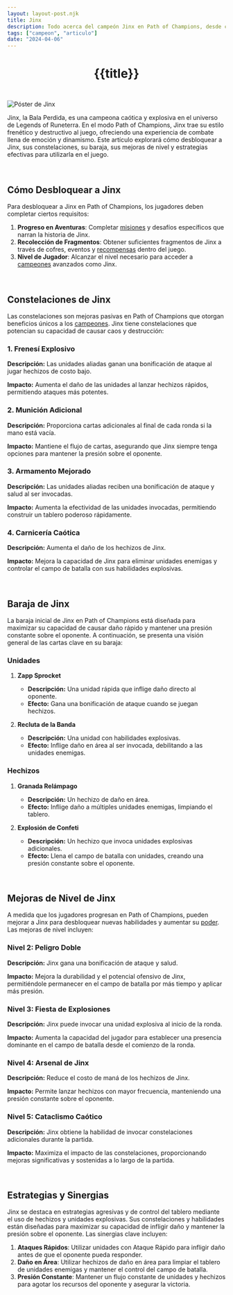 ```yaml
---
layout: layout-post.njk
title: Jinx
description: Todo acerca del campeón Jinx en Path of Champions, desde cómo desbloquearla hasta sus habilidades, baraja, y estrategias.
tags: ["campeon", "articulo"]
date: "2024-04-06"
---
```

# <p style="text-align: center;">**{{title}}**</p>

</br>
<div class="clearfix">
  <img src="/img/jinx-1.webp" class="col-md-6 float-md-end mb-3 ms-md-3" alt="Póster de Jinx">

Jinx, la Bala Perdida, es una campeona caótica y explosiva en el universo de Legends of Runeterra. En el modo Path of Champions, Jinx trae su estilo frenético y destructivo al juego, ofreciendo una experiencia de combate llena de emoción y dinamismo. Este artículo explorará cómo desbloquear a Jinx, sus constelaciones, su baraja, sus mejoras de nivel y estrategias efectivas para utilizarla en el juego.

<br>

## Cómo Desbloquear a Jinx

Para desbloquear a Jinx en Path of Champions, los jugadores deben completar ciertos requisitos:

1. **Progreso en Aventuras**: Completar <a href="/articulo-misiones">misiones</a> y desafíos específicos que narran la historia de Jinx.
2. **Recolección de Fragmentos**: Obtener suficientes fragmentos de Jinx a través de cofres, eventos y <a href="/articulo-recompensas">recompensas</a> dentro del juego.
3. **Nivel de Jugador**: Alcanzar el nivel necesario para acceder a <a href="/articulo-constelaciones-campeones">campeones</a> avanzados como Jinx.

<br>

## Constelaciones de Jinx

Las constelaciones son mejoras pasivas en Path of Champions que otorgan beneficios únicos a los <a href="/articulo-constelaciones-campeones">campeones</a>. Jinx tiene constelaciones que potencian su capacidad de causar caos y destrucción:

### 1. Frenesí Explosivo

**Descripción:** Las unidades aliadas ganan una bonificación de ataque al jugar hechizos de costo bajo.

**Impacto:** Aumenta el daño de las unidades al lanzar hechizos rápidos, permitiendo ataques más potentes.

### 2. Munición Adicional

**Descripción:** Proporciona cartas adicionales al final de cada ronda si la mano está vacía.

**Impacto:** Mantiene el flujo de cartas, asegurando que Jinx siempre tenga opciones para mantener la presión sobre el oponente.

### 3. Armamento Mejorado

**Descripción:** Las unidades aliadas reciben una bonificación de ataque y salud al ser invocadas.

**Impacto:** Aumenta la efectividad de las unidades invocadas, permitiendo construir un tablero poderoso rápidamente.

### 4. Carnicería Caótica

**Descripción:** Aumenta el daño de los hechizos de Jinx.

**Impacto:** Mejora la capacidad de Jinx para eliminar unidades enemigas y controlar el campo de batalla con sus habilidades explosivas.

<br>

## Baraja de Jinx

La baraja inicial de Jinx en Path of Champions está diseñada para maximizar su capacidad de causar daño rápido y mantener una presión constante sobre el oponente. A continuación, se presenta una visión general de las cartas clave en su baraja:

### Unidades

1. **Zapp Sprocket**
   - **Descripción:** Una unidad rápida que inflige daño directo al oponente.
   - **Efecto:** Gana una bonificación de ataque cuando se juegan hechizos.

2. **Recluta de la Banda**
   - **Descripción:** Una unidad con habilidades explosivas.
   - **Efecto:** Inflige daño en área al ser invocada, debilitando a las unidades enemigas.

### Hechizos

1. **Granada Relámpago**
   - **Descripción:** Un hechizo de daño en área.
   - **Efecto:** Inflige daño a múltiples unidades enemigas, limpiando el tablero.

2. **Explosión de Confeti**
   - **Descripción:** Un hechizo que invoca unidades explosivas adicionales.
   - **Efecto:** Llena el campo de batalla con unidades, creando una presión constante sobre el oponente.

<br>

## Mejoras de Nivel de Jinx

A medida que los jugadores progresan en Path of Champions, pueden mejorar a Jinx para desbloquear nuevas habilidades y aumentar su <a href="/articulo-poderes">poder</a>. Las mejoras de nivel incluyen:

### Nivel 2: Peligro Doble

**Descripción:** Jinx gana una bonificación de ataque y salud.

**Impacto:** Mejora la durabilidad y el potencial ofensivo de Jinx, permitiéndole permanecer en el campo de batalla por más tiempo y aplicar más presión.

### Nivel 3: Fiesta de Explosiones

**Descripción:** Jinx puede invocar una unidad explosiva al inicio de la ronda.

**Impacto:** Aumenta la capacidad del jugador para establecer una presencia dominante en el campo de batalla desde el comienzo de la ronda.

### Nivel 4: Arsenal de Jinx

**Descripción:** Reduce el costo de maná de los hechizos de Jinx.

**Impacto:** Permite lanzar hechizos con mayor frecuencia, manteniendo una presión constante sobre el oponente.

### Nivel 5: Cataclismo Caótico

**Descripción:** Jinx obtiene la habilidad de invocar constelaciones adicionales durante la partida.

**Impacto:** Maximiza el impacto de las constelaciones, proporcionando mejoras significativas y sostenidas a lo largo de la partida.

<br>

## Estrategias y Sinergias

Jinx se destaca en estrategias agresivas y de control del tablero mediante el uso de hechizos y unidades explosivas. Sus constelaciones y habilidades están diseñadas para maximizar su capacidad de infligir daño y mantener la presión sobre el oponente. Las sinergias clave incluyen:

1. **Ataques Rápidos**: Utilizar unidades con Ataque Rápido para infligir daño antes de que el oponente pueda responder.
2. **Daño en Área**: Utilizar hechizos de daño en área para limpiar el tablero de unidades enemigas y mantener el control del campo de batalla.
3. **Presión Constante**: Mantener un flujo constante de unidades y hechizos para agotar los recursos del oponente y asegurar la victoria.

</div>